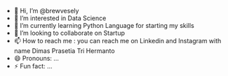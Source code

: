 - 👋 Hi, I’m @brewvesely
- 👀 I’m interested in Data Science
- 🌱 I’m currently learning Python Language for starting my skills
- 💞️ I’m looking to collaborate on Startup
- 📫 How to reach me : you can reach me on Linkedin and Instagram with name Dimas Prasetia Tri Hermanto
- 😄 Pronouns: ...
- ⚡ Fun fact: ...

<!---
brewvesely/brewvesely is a ✨ special ✨ repository because its `README.md` (this file) appears on your GitHub profile.
You can click the Preview link to take a look at your changes.
--->
